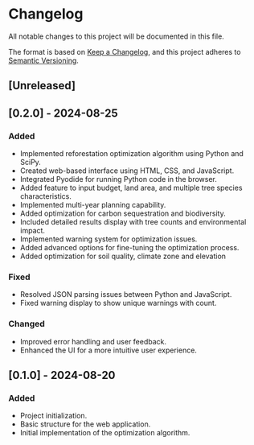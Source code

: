 # Changelog

All notable changes to this project will be documented in this file.

The format is based on [Keep a Changelog](https://keepachangelog.com/en/1.0.0/),
and this project adheres to [Semantic Versioning](https://semver.org/spec/v2.0.0.html).

## [Unreleased]

## [0.2.0] - 2024-08-25

### Added
- Implemented reforestation optimization algorithm using Python and SciPy.
- Created web-based interface using HTML, CSS, and JavaScript.
- Integrated Pyodide for running Python code in the browser.
- Added feature to input budget, land area, and multiple tree species characteristics.
- Implemented multi-year planning capability.
- Added optimization for carbon sequestration and biodiversity.
- Included detailed results display with tree counts and environmental impact.
- Implemented warning system for optimization issues.
- Added advanced options for fine-tuning the optimization process.
- Added optimization for soil quality, climate zone and elevation

### Fixed
- Resolved JSON parsing issues between Python and JavaScript.
- Fixed warning display to show unique warnings with count.

### Changed
- Improved error handling and user feedback.
- Enhanced the UI for a more intuitive user experience.

## [0.1.0] - 2024-08-20

### Added
- Project initialization.
- Basic structure for the web application.
- Initial implementation of the optimization algorithm.
